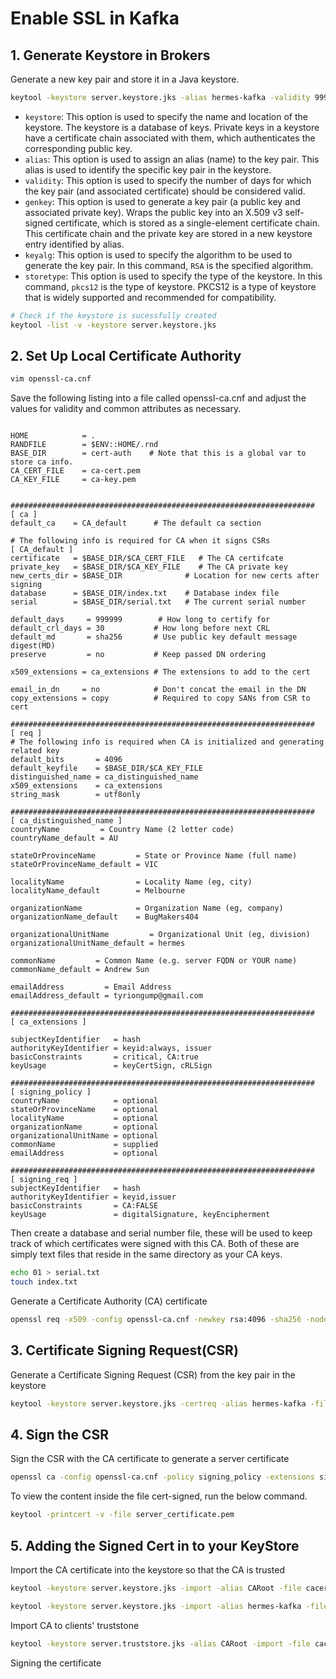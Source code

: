 # Enable SSL in Kafka

## 1. Generate Keystore in Brokers

Generate a new key pair and store it in a Java keystore.

```bash
keytool -keystore server.keystore.jks -alias hermes-kafka -validity 999999 -genkey -keyalg RSA -storetype pkcs12
```

- `keystore`: This option is used to specify the name and location of the keystore. The keystore is a database of keys. Private keys in a keystore have a certificate chain associated with them, which authenticates the corresponding public key.
- `alias`: This option is used to assign an alias (name) to the key pair. This alias is used to identify the specific key pair in the keystore.
- `validity`: This option is used to specify the number of days for which the key pair (and associated certificate) should be considered valid.
- `genkey`: This option is used to generate a key pair (a public key and associated private key). Wraps the public key into an X.509 v3 self-signed certificate, which is stored as a single-element certificate chain. This certificate chain and the private key are stored in a new keystore entry identified by alias.
- `keyalg`: This option is used to specify the algorithm to be used to generate the key pair. In this command, `RSA` is the specified algorithm.
- `storetype`: This option is used to specify the type of the keystore. In this command, `pkcs12` is the type of keystore. PKCS12 is a type of keystore that is widely supported and recommended for compatibility.

```bash
# Check if the keystore is sucessfully created
keytool -list -v -keystore server.keystore.jks
```

## 2. Set Up Local Certificate Authority

```bash
vim openssl-ca.cnf
```

Save the following listing into a file called openssl-ca.cnf and adjust the values for validity and common attributes as necessary.

```properties

HOME            = .
RANDFILE        = $ENV::HOME/.rnd
BASE_DIR        = cert-auth    # Note that this is a global var to store ca info.
CA_CERT_FILE    = ca-cert.pem
CA_KEY_FILE     = ca-key.pem


####################################################################
[ ca ]
default_ca    = CA_default      # The default ca section

# The following info is required for CA when it signs CSRs
[ CA_default ]
certificate   = $BASE_DIR/$CA_CERT_FILE   # The CA certifcate
private_key   = $BASE_DIR/$CA_KEY_FILE    # The CA private key
new_certs_dir = $BASE_DIR              # Location for new certs after signing
database      = $BASE_DIR/index.txt    # Database index file
serial        = $BASE_DIR/serial.txt   # The current serial number

default_days     = 999999        # How long to certify for
default_crl_days = 30           # How long before next CRL
default_md       = sha256       # Use public key default message digest(MD)
preserve         = no           # Keep passed DN ordering

x509_extensions = ca_extensions # The extensions to add to the cert

email_in_dn     = no            # Don't concat the email in the DN
copy_extensions = copy          # Required to copy SANs from CSR to cert

####################################################################
[ req ]
# The following info is required when CA is initialized and generating related key
default_bits       = 4096
default_keyfile    = $BASE_DIR/$CA_KEY_FILE
distinguished_name = ca_distinguished_name
x509_extensions    = ca_extensions
string_mask        = utf8only

####################################################################
[ ca_distinguished_name ]
countryName         = Country Name (2 letter code)
countryName_default = AU

stateOrProvinceName         = State or Province Name (full name)
stateOrProvinceName_default = VIC

localityName                = Locality Name (eg, city)
localityName_default        = Melbourne

organizationName            = Organization Name (eg, company)
organizationName_default    = BugMakers404

organizationalUnitName         = Organizational Unit (eg, division)
organizationalUnitName_default = hermes

commonName         = Common Name (e.g. server FQDN or YOUR name)
commonName_default = Andrew Sun

emailAddress         = Email Address
emailAddress_default = tyriongump@gmail.com

####################################################################
[ ca_extensions ]

subjectKeyIdentifier   = hash
authorityKeyIdentifier = keyid:always, issuer
basicConstraints       = critical, CA:true
keyUsage               = keyCertSign, cRLSign

####################################################################
[ signing_policy ]
countryName            = optional
stateOrProvinceName    = optional
localityName           = optional
organizationName       = optional
organizationalUnitName = optional
commonName             = supplied
emailAddress           = optional

####################################################################
[ signing_req ]
subjectKeyIdentifier   = hash
authorityKeyIdentifier = keyid,issuer
basicConstraints       = CA:FALSE
keyUsage               = digitalSignature, keyEncipherment
```

Then create a database and serial number file, these will be used to keep track of which certificates were signed with this CA. Both of these are simply text files that reside in the same directory as your CA keys.

```bash
echo 01 > serial.txt
touch index.txt
```

Generate a Certificate Authority (CA) certificate

```bash
openssl req -x509 -config openssl-ca.cnf -newkey rsa:4096 -sha256 -nodes -out cacert.pem -outform PEM
```

## 3. Certificate Signing Request(CSR)

Generate a Certificate Signing Request (CSR) from the key pair in the keystore

```bash
keytool -keystore server.keystore.jks -certreq -alias hermes-kafka -file server.csr
```

## 4. Sign the CSR

Sign the CSR with the CA certificate to generate a server certificate

```bash
openssl ca -config openssl-ca.cnf -policy signing_policy -extensions signing_req -out server_certificate.pem -infiles server.csr
```

To view the content inside the file cert-signed, run the below command.

```bash
keytool -printcert -v -file server_certificate.pem
```

## 5. Adding the Signed Cert in to your KeyStore

Import the CA certificate into the keystore so that the CA is trusted

```bash
keytool -keystore server.keystore.jks -import -alias CARoot -file cacert.pem
```


```bash
keytool -keystore server.keystore.jks -import -alias hermes-kafka -file server_certificate.pem
```

Import CA to clients' truststone

```bash
keytool -keystore server.truststore.jks -alias CARoot -import -file cacert.pem
```

Signing the certificate
